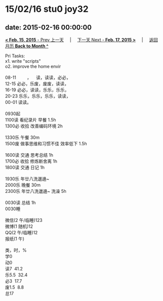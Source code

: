 # 15/02/16 stu0 joy32

date: 2015-02-16 00:00:00
---
[**< Feb. 15, 2015** - Prev 上一天](/lifelogs/2015/02/d15.html) &nbsp; &nbsp; | &nbsp; &nbsp; [下一天 Next - **Feb. 17, 2015 >**](/lifelogs/2015/02/d17.html) &nbsp; &nbsp; |  &nbsp; &nbsp; [返回月历 **Back to Month ^**](/lifelogs/2015/02/index.html)
<br/><div>Pri Tasks:<br/>x1. write "scripts"<br/>o2. improve the home envir<div><br/></div>08-11         ，    读，读读，必必，<br/>12-15 必必，乐废，废废，读读，<br/>16-19 必必，读读，乐乐，乐乐，<br/>20-23 乐乐，乐乐，乐乐，读读，</div><div>00-01 读读。<br/><div><br/></div>0930起<br/>1100读 看纪录片 早餐 1.5h<br/>1300必 收拾 改善编码环境 2h<div><br/></div>1330乐 午餐 30m<br/>1500废 做事思维和习惯不佳 效率低下 1.5h<div><br/></div>1600读 交通 思考总结 1h<br/>1700必 收拾 修炼断舍离 1h<br/>1800读 交通 日记 1h</div><div><br/><div>1930乐 年廿八洗邋遢~</div><div>2000乐 晚餐 30m</div>2300乐 年廿八洗邋遢~ 洗澡 5h</div><div><div><br/></div>0030读 总结 1h<div>0030睡</div><div><br/></div>微信(2 午/临睡)123<br/>微博(1 随机)12<br/>QQ(2 午/临睡)12<br/>报纸(1 午)<div><br/></div>类，时，%<br/>学0<br/>动0<br/>读7  41.2<br/>乐5.5  32.4<br/>必3  17.7<br/>废1.5  8.8<br/>总17</div>
